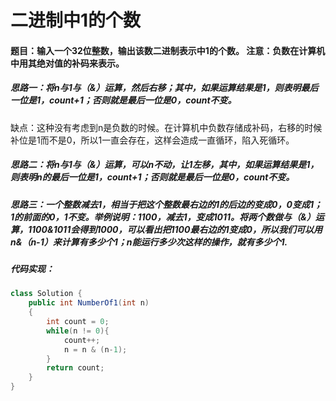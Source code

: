 # 二进制中1的个数

#### 题目：输入一个32位整数，输出该数二进制表示中1的个数。 注意：负数在计算机中用其绝对值的补码来表示。

##### 思路一：将n与1与（&）运算，然后右移；其中，如果运算结果是1，则表明最后一位是1，count+1；否则就是最后一位是0，count不变。

缺点：这种没有考虑到n是负数的时候。在计算机中负数存储成补码，右移的时候补位是1而不是0，所以1一直会存在，这样会造成一直循环，陷入死循环。

##### 思路二：将n与1与（&）运算，可以n不动，让1左移，其中，如果运算结果是1，则表明n的最后一位是1，count+1；否则就是最后一位是0，count不变。

##### 思路三：一个整数减去1，相当于把这个整数最右边的1的后边的变成0，0变成1；1的前面的0，1不变。举例说明：1100，减去1，变成1011。将两个数做与（&）运算，1100&1011会得到1000，可以看出把1100最右边的1变成0，所以我们可以用n&（n-1）来计算有多少个1；n能运行多少次这样的操作，就有多少个1.

##### 代码实现：

```java
class Solution {
    public int NumberOf1(int n)
    {
        int count = 0;
        while(n != 0){
            count++;
            n = n & (n-1);
        }
        return count;
    }
}
```



